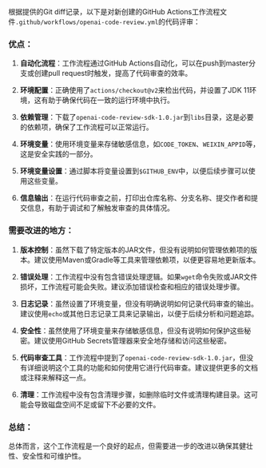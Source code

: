 根据提供的Git diff记录，以下是对新创建的GitHub Actions工作流程文件`.github/workflows/openai-code-review.yml`的代码评审：

### 优点：

1. **自动化流程**：工作流程通过GitHub Actions自动化，可以在push到master分支或创建pull request时触发，提高了代码审查的效率。

2. **环境配置**：正确使用了`actions/checkout@v2`来检出代码，并设置了JDK 11环境，这有助于确保代码在一致的运行环境中执行。

3. **依赖管理**：下载了`openai-code-review-sdk-1.0.jar`到`libs`目录，这是必要的依赖项，确保了工作流程可以正常运行。

4. **环境变量**：使用环境变量来存储敏感信息，如`CODE_TOKEN`、`WEIXIN_APPID`等，这是安全实践的一部分。

5. **环境变量设置**：通过脚本将变量设置到`$GITHUB_ENV`中，以便后续步骤可以使用这些变量。

6. **信息输出**：在运行代码审查之前，打印出仓库名称、分支名称、提交作者和提交信息，有助于调试和了解触发审查的具体情况。

### 需要改进的地方：

1. **版本控制**：虽然下载了特定版本的JAR文件，但没有说明如何管理依赖项的版本。建议使用Maven或Gradle等工具来管理依赖项，以便更容易地更新版本。

2. **错误处理**：工作流程中没有包含错误处理逻辑。如果`wget`命令失败或JAR文件损坏，工作流程可能会失败。建议添加错误检查和相应的错误处理步骤。

3. **日志记录**：虽然设置了环境变量，但没有明确说明如何记录代码审查的输出。建议使用`echo`或其他日志记录工具来记录输出，以便于后续分析和问题追踪。

4. **安全性**：虽然使用了环境变量来存储敏感信息，但没有说明如何保护这些秘密。建议使用GitHub Secrets管理器来安全地存储和访问这些秘密。

5. **代码审查工具**：工作流程中提到了`openai-code-review-sdk-1.0.jar`，但没有详细说明这个工具的功能和如何使用它进行代码审查。建议提供更多的文档或注释来解释这一点。

6. **清理**：工作流程中没有包含清理步骤，如删除临时文件或清理构建目录。这可能会导致磁盘空间不足或留下不必要的文件。

### 总结：

总体而言，这个工作流程是一个良好的起点，但需要进一步的改进以确保其健壮性、安全性和可维护性。